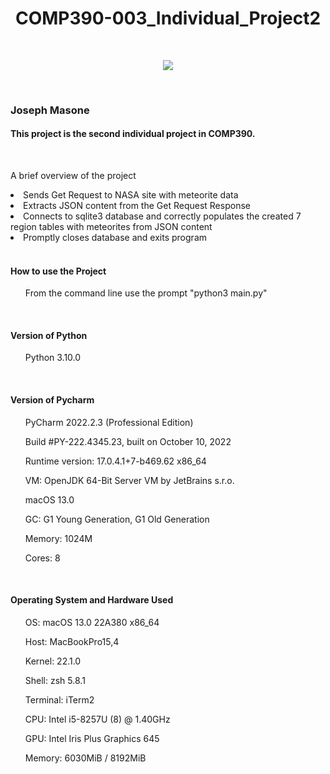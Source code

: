 <h1 align="center"> COMP390-003_Individual_Project2</h1>
<br>
<p align = "center">
  <img src = "https://media.istockphoto.com/vectors/cool-neon-server-processing-unit-cloud-storage-database-isometric-vector-id991574098?k=20&m=991574098&s=612x612&w=0&h=a5TLQr1gmlUL-0ASxh7gjEj2LLCjh8Mk2Yg_qOG3tBY=" />
</p>
<br>
<h3>Joseph Masone</h3>
<h4> This project is the second individual project in COMP390.</h4>
<br>
<p>A brief overview of the project </p>
  <li> Sends Get Request to NASA site with meteorite data </li>
  <li> Extracts JSON content from the Get Request Response </li>
  <li> Connects to sqlite3 database and correctly populates the created 7 region tables with meteorites from JSON content </li>
  <li> Promptly closes database and exits program </li>
  <br>
<h4>How to use the Project</h4>
  <ul>From the command line use the prompt "python3 main.py"</ul>
<br>
<h4> Version of Python </h4>
  <ul>Python 3.10.0</ul>
<br>
<h4>Version of Pycharm</h4>
  <ul>PyCharm 2022.2.3 (Professional Edition)</ul>
  <ul>Build #PY-222.4345.23, built on October 10, 2022</ul>
  <ul>Runtime version: 17.0.4.1+7-b469.62 x86_64</ul>
  <ul>VM: OpenJDK 64-Bit Server VM by JetBrains s.r.o.</ul>
  <ul>macOS 13.0</ul>
  <ul>GC: G1 Young Generation, G1 Old Generation</ul>
  <ul>Memory: 1024M</ul>
  <ul>Cores: 8</ul>
<br>
<h4> Operating System and Hardware Used </h4>
 <ul>OS: macOS 13.0 22A380 x86_64</ul>
 <ul>Host: MacBookPro15,4</ul>
 <ul>Kernel: 22.1.0</ul>
 <ul>Shell: zsh 5.8.1</ul>
 <ul>Terminal: iTerm2</ul>
 <ul>CPU: Intel i5-8257U (8) @ 1.40GHz</ul>
 <ul>GPU: Intel Iris Plus Graphics 645</ul>
 <ul>Memory: 6030MiB / 8192MiB</ul>
